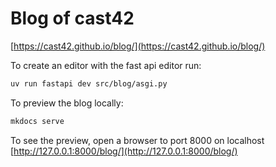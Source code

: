 # Blog of cast42

[https://cast42.github.io/blog/](https://cast42.github.io/blog/)

To create an editor with the fast api editor run:

```bash
uv run fastapi dev src/blog/asgi.py
```

To preview the blog locally:

```bash
mkdocs serve
```

To see the preview, open a browser to port 8000 on localhost [http://127.0.0.1:8000/blog/](http://127.0.0.1:8000/blog/)
